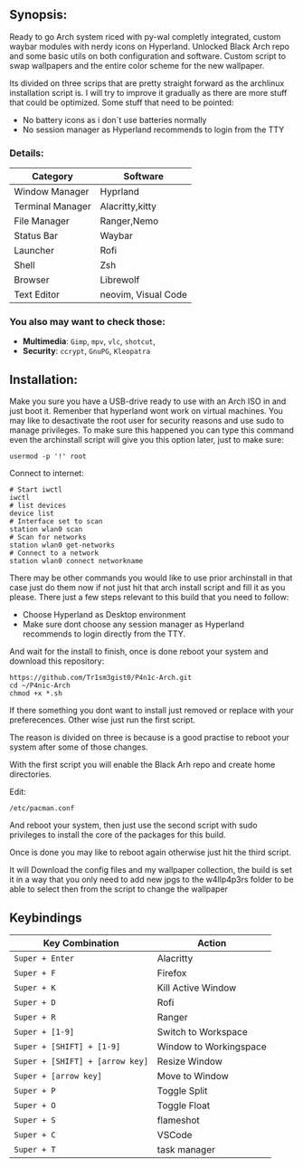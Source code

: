 ## Synopsis:

Ready to go Arch system riced with py-wal completly integrated, custom waybar modules with nerdy icons on Hyperland.
Unlocked Black Arch repo and some basic utils on both configuration and software.
Custom script to swap wallpapers and the entire color scheme for the new wallpaper.

Its divided on three scrips that are pretty straight forward as the archlinux installation script is.
I will try to improve it gradually as there are more stuff that could be optimized. Some stuff that need to be pointed:

- No battery icons as i don´t use batteries normally 
- No session manager as Hyperland recommends to login from the TTY

### Details:

| Category               | Software               
|------------------------|------------------------|
| Window Manager         | Hyprland               |
| Terminal Manager       | Alacritty,kitty        |
| File Manager           | Ranger,Nemo            |
| Status Bar             | Waybar                 |
| Launcher               | Rofi                   |
| Shell                  | Zsh                    |
| Browser                | Librewolf              |
| Text Editor            | neovim, Visual Code    |

### You also may want to check those:

- **Multimedia**: `Gimp`, `mpv`, `vlc`, `shotcut`, 
- **Security**: `ccrypt`, `GnuPG`, `Kleopatra` 

## Installation:

Make you sure you have a USB-drive ready to use with an Arch ISO in and just boot it. Remenber that hyperland wont work on virtual machines. 
You may like to desactivate the root user for security reasons and use sudo to manage privileges. To make sure this happened you can type this command even the archinstall script will give you this option later, just to make sure:

```
usermod -p '!' root
```
Connect to internet:

```
# Start iwctl
iwctl
# list devices
device list
# Interface set to scan
station wlan0 scan
# Scan for networks
station wlan0 get-networks
# Connect to a network
station wlan0 connect networkname
```

There may be other commands you would like to use prior archinstall in that case just do them now if not just hit that arch install script and fill it as you please. There just a few steps relevant to this build that you need to follow:

- Choose Hyperland as Desktop environment
- Make sure dont choose any session manager as Hyperland recommends to login directly from the TTY.

And wait for the install to finish, once is done reboot your system and download this repository:

```
https://github.com/Tr1sm3gist0/P4n1c-Arch.git
cd ~/P4nic-Arch
chmod +x *.sh
```

If there something you dont want to install just removed or replace with your preferecences. Other wise just run the first script.

The reason is divided on three is because is a good practise to reboot your system after some of those changes.

With the first script you will enable the Black Arh repo and create home directories.

Edit:
```
/etc/pacman.conf
```
And reboot your system, then just use the second script with sudo privileges to install the core of the packages for this build.

Once is done you may like to reboot again otherwise just hit the third script.

It will Download the config files and my wallpaper collection, the build is set it in a way that you only need to add new jpgs to the w4llp4p3rs folder to be able to select then from the script to change the wallpaper

## Keybindings

| Key Combination                      | Action                  |
|--------------------------------------|-------------------------|
| `Super + Enter`                      | Alacritty               |
| `Super + F`                          | Firefox                 |
| `Super + K`                          | Kill Active Window      |
| `Super + D`                          | Rofi                    |
| `Super + R`                          | Ranger                  |
| `Super + [1-9]`                      | Switch to Workspace     |
| `Super + [SHIFT] + [1-9]`            | Window to Workingspace  |
| `Super + [SHIFT] + [arrow key]`      | Resize Window           |
| `Super + [arrow key]`                | Move to Window          |
| `Super + P`                          | Toggle Split            |
| `Super + O`                          | Toggle Float            |
| `Super + S`                          | flameshot               |
| `Super + C`                          | VSCode                  |
| `Super + T`                          | task manager            |





